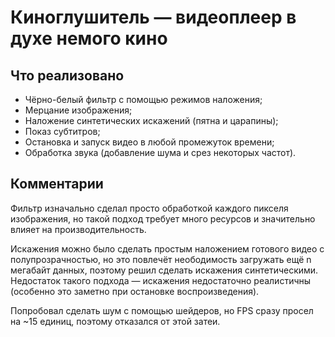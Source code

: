 # Киноглушитель — видеоплеер в духе немого кино

## Что реализовано

- Чёрно-белый фильтр с помощью режимов наложения;
- Мерцание изображения;
- Наложение синтетических искажений (пятна и царапины);
- Показ субтитров;
- Остановка и запуск видео в любой промежуток времени;
- Обработка звука (добавление шума и срез некоторых частот).

## Комментарии

Фильтр изначально сделал просто обработкой каждого пикселя изображения, но такой подход
требует много ресурсов и значительно влияет на производительность.

Искажения можно было сделать простым наложением готового видео с полупрозрачностью, но это повлечёт
неободимость загружать ещё n мегабайт данных, поэтому решил сделать искажения синтетическими.
Недостаток такого подхода — искажения недостаточно реалистичны (особенно это заметно при остановке
воспроизведения).

Попробовал сделать шум с помощью шейдеров, но FPS сразу просел на ~15 единиц, поэтому отказался
от этой затеи.
